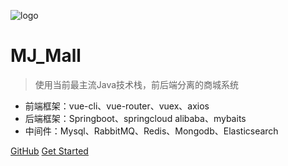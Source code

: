 ![logo](https://docsify.js.org/_media/icon.svg)

# MJ_Mall

> 使用当前最主流Java技术栈，前后端分离的商城系统

* 前端框架：vue-cli、vue-router、vuex、axios
* 后端框架：Springboot、springcloud alibaba、mybaits
* 中间件：Mysql、RabbitMQ、Redis、Mongodb、Elasticsearch

[GitHub](https://github.com/shelimingming/MJ_Mall.git)
[Get Started](#quick-start)